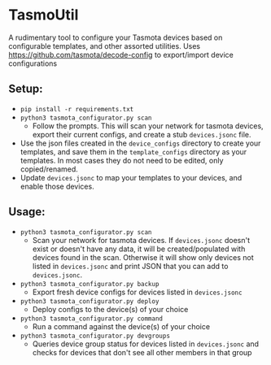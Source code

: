 # TasmoUtil
A rudimentary tool to configure your Tasmota devices based on configurable templates, and other assorted utilities.
Uses https://github.com/tasmota/decode-config to export/import device configurations

## Setup:
- `pip install -r requirements.txt`
- `python3 tasmota_configurator.py scan`
    - Follow the prompts. This will scan your network for tasmota devices, export their current configs, and create a stub `devices.jsonc` file.
- Use the json files created in the `device_configs` directory to create your templates, and save them in the `template_configs` directory as your templates. In most cases they do not need to be edited, only copied/renamed.
- Update `devices.jsonc` to map your templates to your devices, and enable those devices.

## Usage:
* `python3 tasmota_configurator.py scan`
  * Scan your network for tasmota devices. If `devices.jsonc` doesn't exist or doesn't have any data, it will be created/populated with devices found in the scan. Otherwise it will show only devices not listed in `devices.jsonc` and print JSON that you can add to `devices.jsonc`.
* `python3 tasmota_configurator.py backup` 
  * Export fresh device configs for devices listed in `devices.jsonc`
* `python3 tasmota_configurator.py deploy`
  * Deploy configs to the device(s) of your choice
* `python3 tasmota_configurator.py command`
  * Run a command against the device(s) of your choice
* `python3 tasmota_configurator.py devgroups`
  * Queries device group status for devices listed in `devices.jsonc` and checks for devices that don't see all other members in that group

